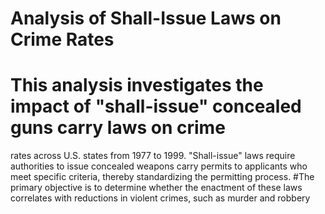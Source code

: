# Analysis of Shall-Issue Laws on Crime Rates
# This analysis investigates the impact of "shall-issue" concealed guns carry laws on crime 
rates across U.S. states from 1977 to 1999. "Shall-issue" laws require authorities to issue concealed weapons
carry permits to applicants who meet specific criteria, thereby standardizing the permitting 
process. 
#The primary objective is to determine whether the enactment of these laws correlates with 
reductions in violent crimes, such as murder and robbery
